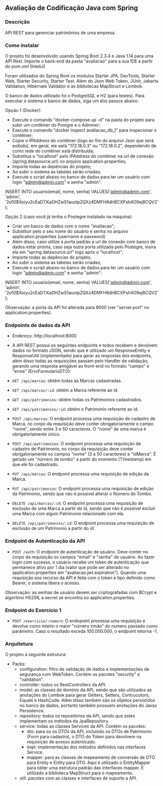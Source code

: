 ## Avaliação de Codificação Java com Spring
 
### Descrição

API REST para gerenciar patrimônios de uma empresa.

### Como instalar

O projeto foi desenvolvido usando Spring Boot 2.3.4 e Java 1.14 para uma API Rest.
Importe o back-end da pasta "avaliacao" para a sua IDE a partir do pom.xml (InteliJ)

Foram utilizados do Spring Boot os módulos Starter JPA, DevTools, Starter Web, Starter Security, Starter Test.
Além do Json Web Token, JUnit, Jakarta Validation, Hibernate Validator e as bibliotecas MapStruct e Lombok.

O banco de dados utilizado foi o PostgreSQL e H2 (para testes). 
Para executar o sistema e banco de dados, siga um dos passos abaixo:

Opção 1 (Docker):
 - Execute o comando "docker-compose up -d" na pasta do projeto para subir um contêiner do Postgre e o Adminer;
 - Execute o comando "docker inspect avaliacao_db_1" para inspecionar o contêiner;
 - Copie o IPAddress do contêiner (logo ao fim do arquivo Json que será exibido),
    em geral, ele seŕá "172.18.0.3" ou "172.18.0.2", dependendo de como rede do contêiner está distribuída;
 - Substitua o "localhost" pelo IPAddress do contêiner na url de conexão (spring.datasource.url) no arquivo appication.properties;
 - Importe todas as depências do projeto;
 - Ao subir o sistema as tabelas serão criadas;
 - Execute o script abaixo no banco de dados para ter um usuário com login "admin@admin.com" e senha "admin".

  INSERT INTO usuario(email, nome, senha) VALUES('admin@admin.com', 'admin', '$2a$10$Xoiyu2cEaD7.KaDHZwS1auotpZQXz4DMFH8dhBCXPsh4O9ej8CQV2');

Opção 2 (caso você já tenha o Postegre instalado na máquina):
 - Criar um banco de dados com o nome "avaliacao";
 - Substituir pelo o seu nome do usuário e senha no arquivo application.properties (username e password)
 - Além disso, caso utilize a porta padrão a url de conexão com banco de dados estar pronta, 
      caso seja outra porta utilizada pelo Postegre, insira ela em "spring.datasource.url" logo após o "localhost";
 - Importe todas as depências do projeto;
 - Ao subir o sistema as tabelas serão criadas;
 - Execute o script abaixo no banco de dados para ter um usuário com login "admin@admin.com" e senha "admin":

  INSERT INTO usuario(email, nome, senha) VALUES('admin@admin.com', 'admin', '$2a$10$Xoiyu2cEaD7.KaDHZwS1auotpZQXz4DMFH8dhBCXPsh4O9ej8CQV2');
  
 Observação: a porta da API foi alterada para 8000 (ver "server.port" no application.properties).
 
### Endpoints de dados da API

- Endereço: http://localhost:8000
 
- A API REST possui os seguintes endpoints e todos recebem e devolvem dados no formato JSON, sendo que é utilizado um 
ResponseEntity e ResponseUtil (implementado) para gerar as respostas dos endpoints, além disso todas as requisições passam
pelo Handler de validação, gerando uma resposta amigável ao front-end no formato "campo" e "erros" (ErroFormularioDTO):

 - `GET /api/marcas`: obtém todas as Marcas cadastradas.
 - `GET /api/marcas/:id`: obtém a Marca referente ao id.
 - `GET /api/patrimonios`: obtém todas os Patrimonios cadastrados.
 - `GET /api/patrimonios/:id`: obtém o Patrimonio referente ao id.
 
 - `POST /api/marcas`: O endpoint processa uma requisição de cadastro de Marca, 
    no corpo da requisição deve conter obrigatoriamente o campo "nome", sendo entre 3 e 50 caracteres.
    O "nome" de uma marca é obrigatoriamente único.
 - `POST /api/patrimonios`: O endpoint processa uma requisição de cadastro de Patrimonio,
    no corpo da requisição deve conter obrigatoriamente os campos "nome" (3 a 50 caracteres) e "idMarca".
    É gerado um "número de tombo" a partir do momento (Timestamp) em que ele foi cadastrado.
 
 - `PUT /api/marcas`: O endpoint processa uma requisição de edição da Marca.
 - `PUT /api/patrimonios`: O endpoint processa uma requisição de edição da Patrimonio, 
    sendo que não é possível alterar o Número do Tombo.
 
 - `DELETE /api/marcas/:id`: O endpoint processa uma requisição de exclusão de uma Marca a partir do id,
    sendo que não é possível excluir uma Marca com algum Patrimonio relacionado com ela.
 - `DELETE /api/patrimonios/:id`:  O endpoint processa uma requisição de exclusão de um Patrimonio a partir do id.

### Endpoint de Autenticação da API

 - `POST /auth`: O endpoint de autenticação de usuário. Deve conter no corpo da requisição os campos "email" e "senha" do usuário.
 Ao fazer login com sucesso, o usuário recebe um token de autenticação que permanece ativo por 1 dia (valor que pode ser alterado 
 no application.properties em "avaliacao.jwt.expiration"). Quando uma requisição aos recurso da API é feita com o token e tipo definido como
 Bearer, o sistema libera o acesso.
 
 Observação: as senhas de usuário devem ser criptografadas com BCrypt e algoritmo HS256, a secret se encontra no application.properties.
 
### Endpoint do Exercício 1

 - `POST /exercicio/:numero`: O endopoint processa uma requisição e devolve como inteiro o maior "número irmão" do numero passado
 como parãmetro. Caso o resultado exceda 100.000.000, o endpoint retorna -1.

### Arquitetura

O projeto a seguinte estrutura:

 - Packs:
   - configuration: filtro de validação de dados e implementações de segurança com WebToken. Contém os pacotes "security" e "validation".
   - controller: todos os RestControllers da API.
   - model: as classes de domínio da API, sendo que são utilizados as anotações do Lombok para gerar Getters, Setters, Contrucutors, Equals e HashCode.
     Além disso também são os objetos persistidos no banco de dados, portanto também possuem anotações do Javax Persistence.
   - repository: todos os repositórios da API, sendo que estes implementam os métodos da JpaRepository.
   - service: todas as classes Services da API. Contém os pacotes:
     - dto: para os os DTOs da API, incluindo os DTOs de Patrimonio (Form para cadastro), o DTO do Token para devolvem na requisição de acesso autenticado.
     - impl: implementação dos métodos definidos nas interfaces Service.
     - mapper: para as classes de mapeamento de conversão de DTO para Entity e Entity para DTO. Aqui é utilizado o EntityMapper para obter uma estrutura padrão
       das interfaces mapper. É utilizado a biblioteca MapStruct para o mapeamento.
   - util: pacotes com as classes e interfaces de suporte a API.
